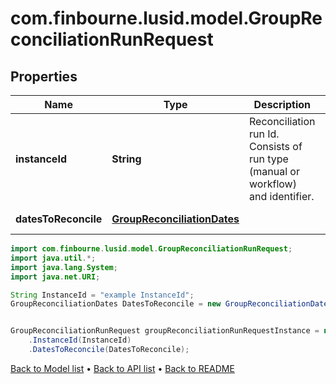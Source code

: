 # com.finbourne.lusid.model.GroupReconciliationRunRequest

## Properties

Name | Type | Description | Notes
------------ | ------------- | ------------- | -------------
**instanceId** | **String** | Reconciliation run Id. Consists of run type (manual or workflow) and identifier. | [default to String]
**datesToReconcile** | [**GroupReconciliationDates**](GroupReconciliationDates.md) |  | [optional] [default to GroupReconciliationDates]

```java
import com.finbourne.lusid.model.GroupReconciliationRunRequest;
import java.util.*;
import java.lang.System;
import java.net.URI;

String InstanceId = "example InstanceId";
GroupReconciliationDates DatesToReconcile = new GroupReconciliationDates();


GroupReconciliationRunRequest groupReconciliationRunRequestInstance = new GroupReconciliationRunRequest()
    .InstanceId(InstanceId)
    .DatesToReconcile(DatesToReconcile);
```


[Back to Model list](../README.md#documentation-for-models) &#8226; [Back to API list](../README.md#documentation-for-api-endpoints) &#8226; [Back to README](../README.md)
